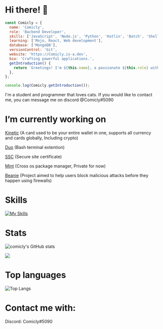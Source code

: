 <h1>Hi there! 👋</h1>

```javascript
const Comicly = {
  name: 'Comicly',
  role: 'Backend Developer',
  skills: ['JavaScript', 'Node.js', 'Python', 'Kotlin', 'Batch', 'Shell'],
  learning: ['Mojo, React, Web development'],
  database: ['MongoDB'],
  versionControl: 'Git',
  website: 'https://Comicly.is-a.dev',
  bio: 'Crafting powerful applications.',
  getIntroduction() {
    return `Greetings! I'm ${this.name}, a passionate ${this.role} with expertise in ${this.skills.join(', ')}. ${this.bio} Check out my website at [${this.website}](${this.website}). Let's collaborate together! ✨🔥`;
  },
};

console.log(Comicly.getIntroduction());
```

I'm a student and programmer that loves cats. If you would like to contact me, you can message me on discord @Comicly#5090

# I’m currently working on

[Kinetic](https://github.com/Comicly69/kinetic) (A card used to be your entire wallet in one, supports all currency and cards globally, Including crypto)

[Duo](https://github.com/Comicly69/duo) (Bash terminal extention)

[SSC](https://github.com/Comicly69/ssc) (Secure site certificate)

[Mint](https://github.com/Comicly69/mint) (Cross os package manager, Private for now)

[Beanie](https://github.com/Comicly69/beanie) (Project aimed to help users block malicious attacks before they happen using firewalls)

# Skills

[![My Skills](https://skillicons.dev/icons?i=js,html,css,python,bash,github,linux,mongodb,kotlin,go,mojo)](https://skillicons.dev)

# Stats
![comicly's GitHub stats](https://github-readme-stats.vercel.app/api?username=Comicly69&show_icons=true&count_private=true&theme=react&hide_border=true&bg_color=0D1117)

 <img src="https://github-readme-streak-stats.herokuapp.com/?user=Comicly69&show_icons=true&theme=react&include_all_commit=true&count_private=true&hide_border=true&bg_color=0D1117"/> 

# Top languages
   ![Top Langs](https://github-readme-stats.vercel.app/api/top-langs/?username=Comicly69&layout=compact&show_icons=true&count_private=true&theme=react&hide_border=true&bg_color=0D1117) 

# Contact me with:

Discord: Comicly#5090
